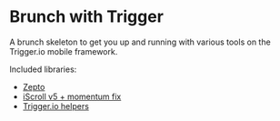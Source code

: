 Brunch with Trigger
============

A brunch skeleton to get you up and running with various tools on the Trigger.io mobile framework.

Included libraries:

* [Zepto](http://zeptojs.com/)
* [iScroll v5 + momentum fix](https://github.com/abronte/iscroll)
* [Trigger.io helpers](https://github.com/abronte/TriggerHelpers)
